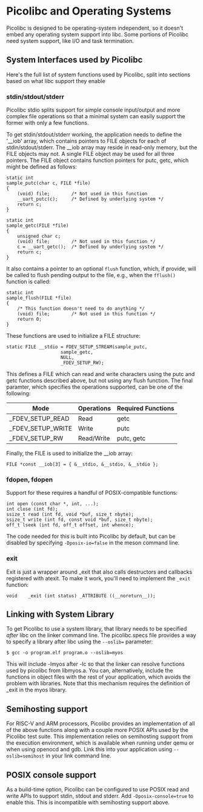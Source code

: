 # Picolibc and Operating Systems

Picolibc is designed to be operating-system independent, so it doesn't
embed any operating system support into libc. Some portions of
Picolibc need system support, like I/O and task termination.

## System Interfaces used by Picolibc

Here's the full list of system functions used by Picolibc, split into
sections based on what libc support they enable

### stdin/stdout/stderr

Picolibc stdio splits support for simple console input/output and more
complex file operations so that a minimal system can easily support
the former with only a few functions.

To get stdin/stdout/stderr working, the application needs to define
the '__iob' array, which contains pointers to FILE objects for each of
stdin/stdout/stderr. The __iob array may reside in read-only memory,
but the FILE objects may not. A single FILE object may be used for all
three pointers. The FILE object contains function pointers for putc,
getc, which might be defined as follows:

	static int
	sample_putc(char c, FILE *file)
	{
		(void) file;		/* Not used in this function
		__uart_putc(c);		/* Defined by underlying system */
		return c;
	}

	static int
	sample_getc(FILE *file)
	{
		unsigned char c;
		(void) file;		/* Not used in this function */
		c = __uart_getc();	/* Defined by underlying system */
		return c;
	}

It also contains a pointer to an optional `flush` function, which, if
provide, will be called to flush pending output to the file, e.g.,
when the `fflush()` function is called:

	static int
	sample_flush(FILE *file)
	{
		/* This function doesn't need to do anything */
		(void) file;		/* Not used in this function */
		return 0;
	}

These functions are used to initialize a FILE structure:

	static FILE __stdio = FDEV_SETUP_STREAM(sample_putc,
						sample_getc,
						NULL,
						_FDEV_SETUP_RW);

This defines a FILE which can read and write characters using the putc
and getc functions described above, but not using any flush
function. The final paramter, which specifies the operations
supported, can be one of the following:

| Mode              | Operations | Required Functions |
|-------------------|------------|--------------------|
| _FDEV_SETUP_READ  | Read       | getc               |
| _FDEV_SETUP_WRITE | Write      | putc               |
| _FDEV_SETUP_RW    | Read/Write | putc, getc         |

Finally, the FILE is used to initialize the __iob array:

	FILE *const __iob[3] = { &__stdio, &__stdio, &__stdio };

### fdopen, fdopen

Support for these requires a handful of POSIX-compatible functions:

	int open (const char *, int, ...);
	int close (int fd);
	ssize_t read (int fd, void *buf, size_t nbyte);
	ssize_t write (int fd, const void *buf, size_t nbyte);
	off_t lseek (int fd, off_t offset, int whence);

The code needed for this is built into Picolibc by default, but can be
disabled by specifying `-Dposix-io=false` in the meson command line.

### exit

Exit is just a wrapper around _exit that also calls destructors and
callbacks registered with atexit. To make it work, you'll need to
implement the `_exit` function:

	void	_exit (int status) _ATTRIBUTE ((__noreturn__));

## Linking with System Library

To get Picolibc to use a system library, that library needs to be
specified *after* libc on the linker command line. The picolibc.specs
file provides a way to specify a library after libc using the
`--oslib=` parameter:

	$ gcc -o program.elf program.o --oslib=myos

This will include -lmyos after -lc so that the linker can resolve
functions used by picolibc from libmyos.a. You can, alternatively,
include the functions in object files with the rest of your
application, which avoids the problem with libraries. Note that this
mechanism requires the definition of _exit in the myos library.

## Semihosting support

For RISC-V and ARM processors, Picolibc provides an implementation of
all of the above functions along with a couple more POSIX APIs used by
the Picolibc test suite. This implementation relies on semihosting
support from the execution environment, which is available when
running under qemu or when using openocd and gdb. Link this into your
application using `--oslib=semihost` in your link command line.

## POSIX console support

As a build-time option, Picolibc can be configured to use POSIX read
and write APIs to support stdin, stdout and stderr. Add
`-Dposix-console=true` to enable this. This is incompatible with
semihosting support above.
